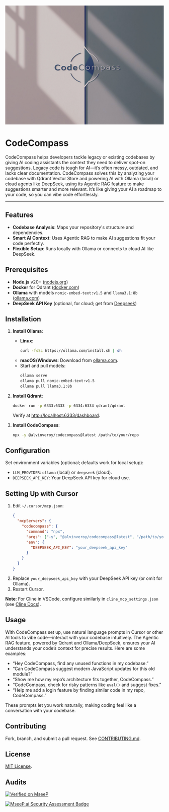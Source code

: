 ![CodeCompass Logo](https://raw.githubusercontent.com/alvinveroy/CodeCompass/main/docs/images/logo.png)

# CodeCompass

CodeCompass helps developers tackle legacy or existing codebases by giving AI coding assistants the context they need to deliver spot-on suggestions. Legacy code is tough for AI—it’s often messy, outdated, and lacks clear documentation. CodeCompass solves this by analyzing your codebase with Qdrant Vector Store and powering AI with Ollama (local) or cloud agents like DeepSeek, using its Agentic RAG feature to make suggestions smarter and more relevant. It’s like giving your AI a roadmap to your code, so you can vibe code effortlessly.

---

## Features

- **Codebase Analysis**: Maps your repository's structure and dependencies.
- **Smart AI Context**: Uses Agentic RAG to make AI suggestions fit your code perfectly.
- **Flexible Setup**: Runs locally with Ollama or connects to cloud AI like DeepSeek.

## Prerequisites

- **Node.js** v20+ ([nodejs.org](https://nodejs.org))
- **Docker** for Qdrant ([docker.com](https://www.docker.com))
- **Ollama** with models `nomic-embed-text:v1.5` and `llama3.1:8b` ([ollama.com](https://ollama.com))
- **DeepSeek API Key** (optional, for cloud; get from [Deepseek](https://platform.deepseek.com))

## Installation

1. **Install Ollama**:
   - **Linux**:
     ```bash
     curl -fsSL https://ollama.com/install.sh | sh
     ```
   - **macOS/Windows**: Download from [ollama.com](https://ollama.com/download).
   - Start and pull models:
     ```bash
     ollama serve
     ollama pull nomic-embed-text:v1.5
     ollama pull llama3.1:8b
     ```

2. **Install Qdrant**:
   ```bash
   docker run -p 6333:6333 -p 6334:6334 qdrant/qdrant
   ```
   Verify at [http://localhost:6333/dashboard](http://localhost:6333/dashboard).

3. **Install CodeCompass**:
   ```bash
   npx -y @alvinveroy/codecompass@latest /path/to/your/repo
   ```

## Configuration

Set environment variables (optional; defaults work for local setup):
- `LLM_PROVIDER`: `ollama` (local) or `deepseek` (cloud).
- `DEEPSEEK_API_KEY`: Your DeepSeek API key for cloud use.

## Setting Up with Cursor

1. Edit `~/.cursor/mcp.json`:
   ```json
   {
     "mcpServers": {
       "codecompass": {
         "command": "npx",
         "args": ["-y", "@alvinveroy/codecompass@latest", "/path/to/your/repo"],
         "env": {
           "DEEPSEEK_API_KEY": "your_deepseek_api_key"
         }
       }
     }
   }
   ```
2. Replace `your_deepseek_api_key` with your DeepSeek API key (or omit for Ollama).
3. Restart Cursor.

**Note**: For Cline in VSCode, configure similarly in `cline_mcp_settings.json` (see [Cline Docs](https://github.com/saoudrizwan/claude-dev)).

## Usage

With CodeCompass set up, use natural language prompts in Cursor or other AI tools to vibe code—interact with your codebase intuitively. The Agentic RAG feature, powered by Qdrant and Ollama/DeepSeek, ensures your AI understands your code’s context for precise results. Here are some examples:

- “Hey CodeCompass, find any unused functions in my codebase.”
- “Can CodeCompass suggest modern JavaScript updates for this old module?”
- “Show me how my repo’s architecture fits together, CodeCompass.”
- “CodeCompass, check for risky patterns like `eval()` and suggest fixes.”
- “Help me add a login feature by finding similar code in my repo, CodeCompass.”

These prompts let you work naturally, making coding feel like a conversation with your codebase.

## Contributing

Fork, branch, and submit a pull request. See [CONTRIBUTING.md](https://github.com/alvinveroy/CodeCompass/blob/main/CONTRIBUTING.md).

## License

[MIT License](https://github.com/alvinveroy/CodeCompass/blob/main/LICENSE).

## Audits

[![Verified on MseeP](https://mseep.ai/badge.svg)](https://mseep.ai/app/ef61b10d-edf7-4ca9-9b5a-4c2ab20d48b3)

[![MseeP.ai Security Assessment Badge](https://mseep.net/pr/alvinveroy-codecompass-badge.png)](https://mseep.ai/app/alvinveroy-codecompass)
